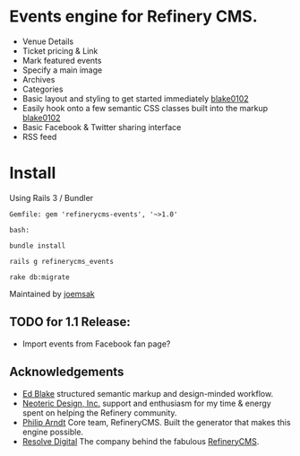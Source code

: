 # Events engine for Refinery CMS.

* Venue Details
* Ticket pricing & Link
* Mark featured events
* Specify a main image
* Archives
* Categories
* Basic layout and styling to get started immediately [blake0102](http://github.com/blake0102)
* Easily hook onto a few semantic CSS classes built into the markup [blake0102](http://github.com/blake0102)
* Basic Facebook & Twitter sharing interface
* RSS feed

# Install

Using Rails 3 / Bundler

    Gemfile: gem 'refinerycms-events', '~>1.0'
    
    bash:
    
    bundle install
    
    rails g refinerycms_events
    
    rake db:migrate
    
    

Maintained by [joemsak](http://github.com/joemsak)
    
## TODO for 1.1 Release: 

* Import events from Facebook fan page?

## Acknowledgements

* [Ed Blake](http://github.com/blake0102) structured semantic markup and design-minded workflow.
* [Neoteric Design, Inc.](http://www.neotericdesign.com) support and enthusiasm for my time & energy spent on helping the Refinery community.
* [Philip Arndt](http://github.com/parndt) Core team, RefineryCMS. Built the generator that makes this engine possible.
* [Resolve Digital](http://www.resolvedigital.com) The company behind the fabulous [RefineryCMS](http://www.refinerycms.com).
